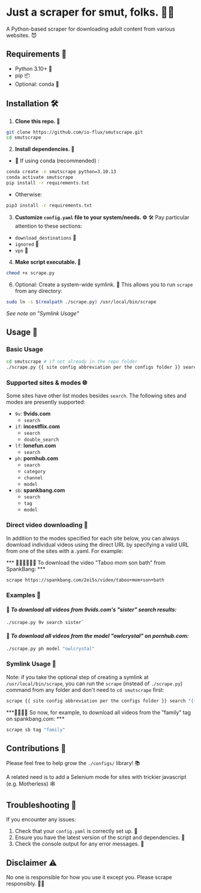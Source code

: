 # Just a scraper for smut, folks. 🍆💦

A Python-based scraper for downloading adult content from various websites. 😈

## Requirements 🧰
- Python 3.10+ 🐍
- pip 📦
- Optional: conda 🐼

## Installation 🛠️
1. **Clone this repo. 📂**

```bash
git clone https://github.com/io-flux/smutscrape.git
cd smutscrape
```

2. **Install dependencies. 🚀**
 - 🐍 If using conda (recommended) :
```bash
conda create -n smutscrape python=3.10.13 
conda activate smutscrape
pip install -r requirements.txt
```

 - Otherwise:
```bash
pip3 install -r requirements.txt
```

3. **Customize `config.yaml` file to your system/needs. ⚙️**
🛠️ Pay particular attention to these sections:
 - `download_destinations` 💾
 - `ignored` 🚫
 - `vpn` 🤫
   
4. **Make script executable. 🚀**
```bash
chmod +x scrape.py
```

6. Optional: Create a system-wide symlink. 🔗
This allows you to run `scrape` from any directory:
```bash
sudo ln -s $(realpath ./scrape.py) /usr/local/bin/scrape
```
*See note on "Symlink Usage"*

## Usage 🚀
### Basic Usage

```bash
cd smutscrape # if not already in the repo folder
./scrape.py {{ site config abbreviation per the configs folder }} search "{{ query }}"
```

### Supported sites & modes 🌐
Some sites have other list modes besides `search`. The following sites and modes are presently supported:
- `9v`: **9vids.com**
  * `search`
- `if`: **incestflix.com**
  * `search`
  * `double_search`
- `lf`: **lonefun.com**
  * `search`
- `ph`: **pornhub.com**
  * `search`
  * `category`
  * `channel`
  * `model`
- `sb`: **spankbang.com**
  * `search`
  * `tag`
  * `model`

### Direct video downloading 🎯

In addition to the modes specified for each site below, you can always download individual videos using the direct URL by specifying a valid URL from one of the sites with a .yaml. For example: 

*** 🛀🧒🏻💦👩🏻 To download the video "Taboo mom son bath" from SpankBang: ***

```bash
scrape https://spankbang.com/2ei5s/video/taboo+mom+son+bath
```

### Examples 🧐
#### 👧 *To download all videos from 9vids.com's "sister" search results:*

```bash
./scrape.py 9v search sister` 
```


#### 🦉 *To download all videos from the model "owlcrystal" on pornhub.com:*
```bash
./scrape.py ph model "owlcrystal"
``` 

### Symlink Usage 🔗
Note: if you take the optional step of creating a symlink at `/usr/local/bin/scrape`, you can run the `scrape` (instead of `./scrape.py`) command from any folder and don't need to `cd smutscrape` first: 

```bash
scrape {{ site config abbreviation per the configs folder }} search "{{ query }}"
```

***👨‍👩‍👧‍👦 So now, for example, to download all videos from the "family" tag on spankbang.com: ***
```bash
scrape sb tag "family"
```


## Contributions 🤝
Please feel free to help grow the `./configs/` library! 📚

A related need is to add a Selenium mode for sites with trickier javascript (e.g. Motherless) 🕸️

## Troubleshooting 🔧
If you encounter any issues:
1. Check that your `config.yaml` is correctly set up. 📝
2. Ensure you have the latest version of the script and dependencies. 🔄
3. Check the console output for any error messages. 🚨

## Disclaimer ⚠️

No one is responsible for how you use it except you. Please scrape responsibly. 🧠💭

